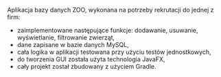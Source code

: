 Aplikacja bazy danych ZOO, wykonana na potrzeby rekrutacji do jednej z firm:

- zaimplementowane następujące funkcje: dodawanie, usuwanie, wyświetlanie, filtrowanie zwierząt,
- dane zapisane w bazie danych MySQL,
- cała logika w aplikacji testowana przy użyciu testów jednostkowych,
- do tworzenia GUI została użyta technologia JavaFX,
- cały projekt został zbudowany z użyciem Gradle.
